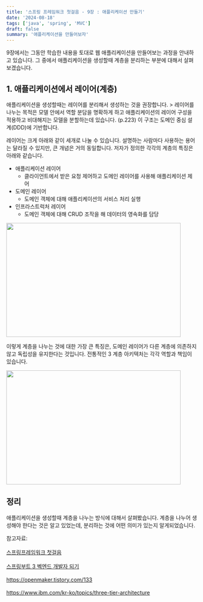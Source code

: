 ```yaml
---
title: '스프링 프레임워크 첫걸음 - 9장 : 애플리케이션 만들기'
date: '2024-08-18'
tags: ['java', 'spring', 'MVC']
draft: false
summary: '애플리케이션을 만들어보자' 
---
```


9장에서는 그동안 학습한 내용을 토대로 웹 애플리케이션을 만들어보는 과정을 안내하고 있습니다. 그 중에서 애플리케이션을 생성할때 계층을 분리하는 부분에 대해서 살펴보겠습니다.

## 1. 애플리케이션에서 레이어(계층)

애플리케이션을 생성할때는 레이어를 분리해서 생성하는 것을 권장합니다. > 레이어를 나누는 목적은 모델 안에서 역할 분담을 명확하게 하고 애플리케이션의 레이어 구성을 적용하고 비대해지는 모델을 분할하는데 있습니다. (p.223) 이 구조는 도메인 중심 설계(DDD)에 기반합니다.

레이어는 크게 아래와 같이 세개로 나눌 수 있습니다. 설명하는 사람마다 사용하는 용어는 달라질 수 있지만, 큰 개념은 거의 동일합니다. 저자가 정의한 각각의 계층의 특징은 아래와 같습니다.

- 애플리케이션 레이어
    - 클라이언트에서 받은 요청 제어하고 도메인 레이어를 사용해 애플리케이션 제어
- 도메인 레이어
    - 도메인 객체에 대해 애플리케이션의 서비스 처리 실행
- 인프라스트럭처 레이어
    - 도메인 객체에 대해 CRUD 조작을 해 데이터의 영속화를 담당

<img width="460" height="300" src="/static/images/springstudy/ddd.png"/>

이렇게 계층을 나누는 것에 대한 가장 큰 특징은, 도메인 레이어가 다른 계층에 의존하지 않고 독립성을 유지한다는 것입니다. 전통적인 3 계층 아키텍처는 각각 역할과 책임이 있습니다.

<img width="460" height="300" src="/static/images/springstudy/3_tier.png"/>

## 정리

애플리케이션을 생성할때 계층을 나누는 방식에 대해서 살펴봤습니다. 계층을 나누어 생성해야 한다는 것은 알고 있었는데, 분리하는 것에 어떤 의미가 있는지 알게되었습니다.

참고자료: <br></br>[스프링프레임워크 첫걸음](https://www.aladin.co.kr/shop/wproduct.aspx?ItemId=301096602)<br></br>[스프링부트 3 벡엔드 개발자 되기](https://www.aladin.co.kr/shop/wproduct.aspx?ItemId=336925762&start=pgooglemc) <br></br>https://openmaker.tistory.com/133<br></br>https://www.ibm.com/kr-ko/topics/three-tier-architecture
